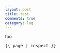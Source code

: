 ```yaml
---
layout: post
title: test
comments: true
category: log
---
```


foo
<pre>
{{ page | inspect }}
</pre>
